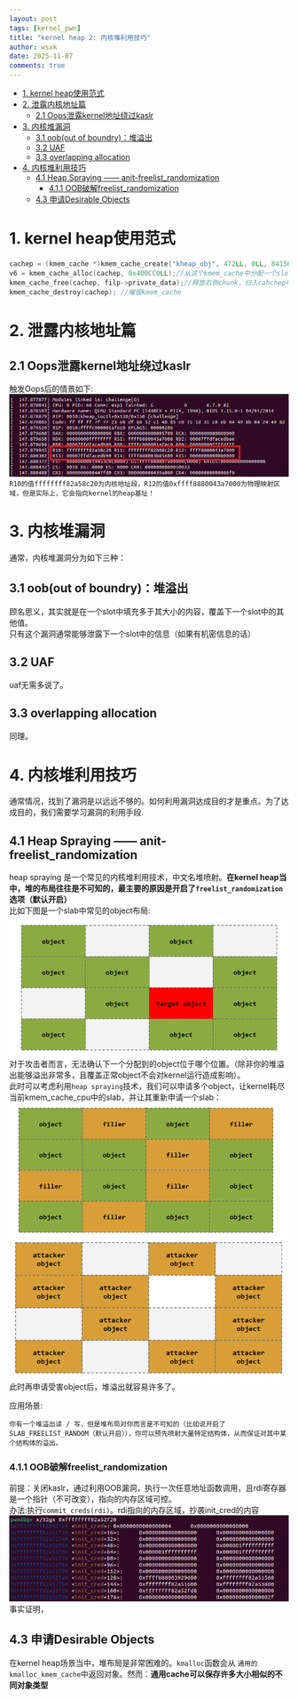 ```yaml
---
layout: post
tags: [kernel_pwn]
title: "kernel heap 2: 内核堆利用技巧"
author: wsxk
date: 2025-11-07
comments: true
---
```


- [1. kernel heap使用范式](#1-kernel-heap使用范式)
- [2.  泄露内核地址篇](#2--泄露内核地址篇)
  - [2.1 Oops泄露kernel地址绕过kaslr](#21-oops泄露kernel地址绕过kaslr)
- [3. 内核堆漏洞](#3-内核堆漏洞)
  - [3.1 oob(out of boundry)：堆溢出](#31-oobout-of-boundry堆溢出)
  - [3.2 UAF](#32-uaf)
  - [3.3 overlapping allocation](#33-overlapping-allocation)
- [4. 内核堆利用技巧](#4-内核堆利用技巧)
  - [4.1 Heap Spraying —— anit-freelist\_randomization](#41-heap-spraying--anit-freelist_randomization)
    - [4.1.1 OOB破解freelist\_randomization](#411-oob破解freelist_randomization)
  - [4.3 申请Desirable Objects](#43-申请desirable-objects)



# 1. kernel heap使用范式<br>
```c
cachep = (kmem_cache *)kmem_cache_create("kheap_obj", 472LL, 0LL, 84156416LL, 0LL);//大小为472
v6 = kmem_cache_alloc(cachep, 0x400CC0LL);//从这个kmem_cache中分配一个slot
kmem_cache_free(cachep, filp->private_data);//释放右侧chunk，归入cahchep中。
kmem_cache_destroy(cachep); //摧毁kmem_cache
```

# 2.  泄露内核地址篇<br>
## 2.1 Oops泄露kernel地址绕过kaslr<br>
触发Oops后的情景如下:<br>
![](https://raw.githubusercontent.com/wsxk/wsxk_pictures/main/2025-9-25/20251023001013.png)
`R10的值ffffffff82a58c20为内核地址段，R12的值0xffff8880043a7000为物理映射区域，但是实际上，它会指向kernel的heap基址！`<br>

# 3. 内核堆漏洞<br>
通常，内核堆漏洞分为如下三种：<br>
## 3.1 oob(out of boundry)：堆溢出<br>
顾名思义，其实就是在一个slot中填充多于其大小的内容，覆盖下一个slot中的其他值。<br>
只有这个漏洞通常能够泄露下一个slot中的信息（如果有机密信息的话）<br>

## 3.2 UAF<br>
uaf无需多说了。

## 3.3 overlapping allocation<br>
同理。<br>

# 4. 内核堆利用技巧<br>
通常情况，找到了漏洞是以远远不够的。如何利用漏洞达成目的才是重点。为了达成目的，我们需要学习漏洞的利用手段.<br>

## 4.1 Heap Spraying —— anit-freelist_randomization<br>
heap spraying 是一个常见的内核堆利用技术，中文名堆喷射。**在kernel heap当中，堆的布局往往是不可知的，最主要的原因是开启了`freelist_randomization`选项（默认开启）**<br>
比如下图是一个slab中常见的object布局:<br>
![](https://raw.githubusercontent.com/wsxk/wsxk_pictures/main/2025-9-25/20251028222255.png)
对于攻击者而言，无法确认下一个分配到的object位于哪个位置。（除非你的堆溢出能够溢出非常多，且覆盖正常object不会对kernel运行造成影响）。<br>
此时可以考虑利用`heap spraying`技术，我们可以申请多个object，让kernel耗尽当前kmem_cache_cpu中的slab，并让其重新申请一个slab：<br>
![](https://raw.githubusercontent.com/wsxk/wsxk_pictures/main/2025-9-25/20251028223704.png)
![](https://raw.githubusercontent.com/wsxk/wsxk_pictures/main/2025-9-25/20251028223729.png)
此时再申请受害object后，堆溢出就容易许多了。<br>

应用场景:<br>
```
你有一个堆溢出读 / 写，但是堆布局对你而言是不可知的（比如说开启了 SLAB_FREELIST_RANDOM（默认开启）），你可以预先喷射大量特定结构体，从而保证对其中某个结构体的溢出。
```
### 4.1.1 OOB破解freelist_randomization<br>
前提：关闭kaslr，通过利用OOB漏洞，执行一次任意地址函数调用，且rdi寄存器是一个指针（不可改变），指向的内存区域可控。<br>
办法:执行`commit_creds(rdi)`。rdi指向的内存区域，抄袭init_cred的内容<br>
![](https://raw.githubusercontent.com/wsxk/wsxk_pictures/main/2025-9-25/20251029222456.png)
事实证明，

## 4.3 申请Desirable Objects<br>
在kernel heap场景当中，堆布局是非常困难的。`kmalloc`函数会从 `通用的kmalloc_kmem_cache`中返回对象。然而：**通用cache可以保存许多大小相似的不同对象类型**<br>



<!-- Google tag (gtag.js) -->
<script async src="https://www.googletagmanager.com/gtag/js?id=G-C22S5YSYL7"></script>
<script>
  window.dataLayer = window.dataLayer || [];
  function gtag(){dataLayer.push(arguments);}
  gtag('js', new Date());

  gtag('config', 'G-C22S5YSYL7');
</script>